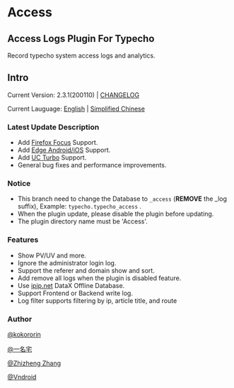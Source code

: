# Access

## Access Logs Plugin For Typecho

Record typecho system access logs and analytics.

## Intro

Current Version: 2.3.1(200110) | [CHANGELOG](/CHANGELOG)

Current Lauguage: [English](/README.md) | [Simplified Chinese](/README_CN.md)

### Latest Update Description

* Add [Firefox Focus](https://play.google.com/store/apps/details?id=org.mozilla.focus) Support.
* Add [Edge Android/iOS](https://www.microsoft.com/en-us/windows/microsoft-edge) Support.
* Add [UC Turbo](https://play.google.com/store/apps/details?id=com.ucturbo) Support.
* General bug fixes and performance improvements.

### Notice

* This branch need to change the Database to `_access` (**REMOVE** the _log suffix), Example: `typecho.typecho_access` .
* When the plugin update, please disable the plugin before updating.
* The plugin directory name must be 'Access'.

### Features

- Show PV/UV and more.
- Ignore the administrator login log.
- Support the referer and domain show and sort.
- Add remove all logs when the plugin is disabled feature.
- Use [ipip.net](https://ipip.net/) DataX Offline Database.
- Support Frontend or Backend write log.
- Log filter supports filtering by ip, article title, and route

### Author

[@kokororin](https://github.com/kokororin)
 
[@一名宅](https://github.com/tinymins)

[@Zhizheng Zhang](https://github.com/izhizheng)

[@Vndroid](https://github.com/Vndroid)


